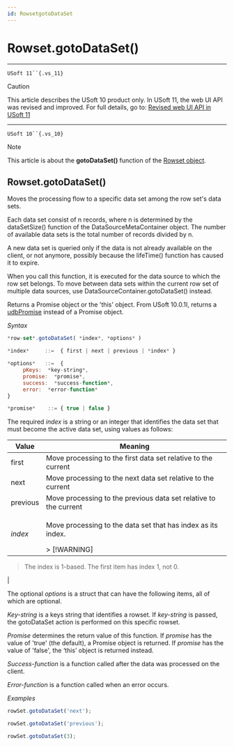 ```yaml
---
id: RowsetgotoDataSet
---
```


# Rowset.gotoDataSet()



----

`USoft 11``{.vs_11}`

> [!CAUTION]
> This article describes the USoft 10 product only.
> In USoft 11, the web UI API was revised and improved. For full details, go to:
> [Revised web UI API in USoft 11](/docs/Web%20and%20app%20UIs/UDB%20udb/Revised%20web%20UI%20API%20in%20USoft%2011.md)

----

`USoft 10``{.vs_10}`

> [!NOTE]
> This article is about the **gotoDataSet()** function of the [Rowset object](/docs/Web%20and%20app%20UIs/UDB%20Rowset/UDB%20Rowset%20object.md).

## **Rowset.gotoDataSet()**

Moves the processing flow to a specific data set among the row set's data sets.

Each data set consist of n records, where n is determined by the dataSetSize() function of the DataSourceMetaContainer object. The number of available data sets is the total number of records divided by n.

A new data set is queried only if the data is not already available on the client, or not anymore, possibly because the lifeTime() function has caused it to expire.

When you call this function, it is executed for the data source to which the row set belongs. To move between data sets within the current row set of multiple data sources, use DataSourceContainer.gotoDataSet() instead.

Returns a Promise object or the 'this' object. From USoft 10.0.1I, returns a [udbPromise](/docs/Web%20and%20app%20UIs/JavaScript/Promises%20for%20asynchronous%20Javascript.md) instead of a Promise object.

*Syntax*

```js
*row-set*.gotoDataSet( *index*, *options* )

*index*     ::=  { first | next | previous | *index* }

*options*   ::=  {
     pKeys:  *key-string*,
     promise:  *promise*,
     success:  *success-function*,
     error:  *error-function*
}

*promise*    ::= { true | false }
```

The required *index* is a string or an integer that identifies the data set that must become the active data set, using values as follows:

|**Value**|**Meaning**|
|--------|--------|
|first   |Move processing to the first data set relative to the current|
|next    |Move processing to the next data set relative to the current|
|previous|Move processing to the previous data set relative to the current|
|*index* |<p>Move processing to the data set that has index as its index.</p>> [!WARNING]
> The index is 1-based. The first item has index 1, not 0.

|



The optional *options* is a struct that can have the following items, all of which are optional.

*Key-string* is a keys string that identifies a rowset. If *key-string* is passed, the gotoDataSet action is performed on this specific rowset.

*Promise* determines the return value of this function. If *promise* has the value of 'true' (the default), a Promise object is returned. If *promise* has the value of 'false', the ‘this’ object is returned instead.

*Success-function* is a function called after the data was processed on the client.

*Error-function* is a function called when an error occurs.

*Examples*

```js
rowSet.gotoDataSet('next');
```

```js
rowSet.gotoDataSet('previous');
```

```js
rowSet.gotoDataSet(3);
```

 